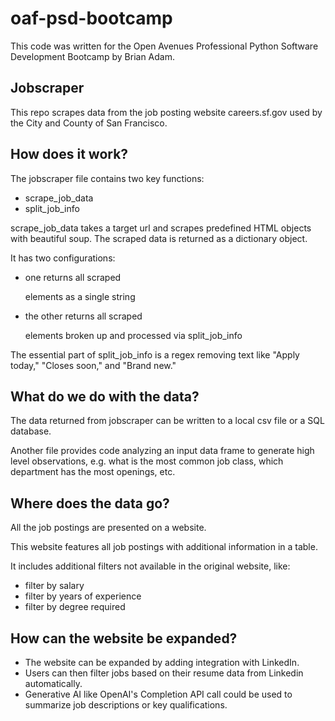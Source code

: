 # oaf-psd-bootcamp
This code was written for the Open Avenues Professional Python Software Development Bootcamp by Brian Adam.

Jobscraper
------
This repo scrapes data from the job posting website careers.sf.gov used by the City and County of San Francisco.

How does it work?
------
The jobscraper file contains two key functions:

- scrape_job_data
- split_job_info

scrape_job_data takes a target url and scrapes predefined HTML objects with beautiful soup. The scraped data is returned as a dictionary object.

It has two configurations:
- one returns all scraped <p> elements as a single string
- the other returns all scraped <p> elements broken up and processed via split_job_info

The essential part of split_job_info is a regex removing text like "Apply today," "Closes soon," and "Brand new."

What do we do with the data?
------
The data returned from jobscraper can be written to a local csv file or a SQL database.

Another file provides code analyzing an input data frame to generate high level observations, e.g. what is the most common job class, which department has the most openings, etc.

Where does the data go?
------
All the job postings are presented on a website.

This website features all job postings with additional information in a table.

It includes additional filters not available in the original website, like:
- filter by salary
- filter by years of experience
- filter by degree required

How can the website be expanded?
------
- The website can be expanded by adding integration with LinkedIn.
- Users can then filter jobs based on their resume data from Linkedin automatically.
- Generative AI like OpenAI's Completion API call could be used to summarize job descriptions or key qualifications.
 

